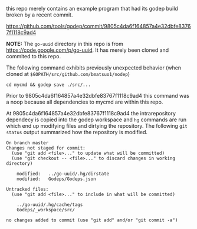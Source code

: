 this repo merely contains an example program that had its godep build broken by
a recent commit.

https://github.com/tools/godep/commit/9805c4da6f164857a4e32dbfe83767f1118c9ad4

**NOTE:** The `go-uuid` directory in this repo is from
https://code.google.com/p/go-uuid.  It has merely been cloned and commited to
this repo.

The following command exhibits previously unexpected behavior (when cloned at
`$GOPATH/src/github.com/bmatsuo1/nodep`)

    cd mycmd && godep save ./src/...

Prior to 9805c4da6f164857a4e32dbfe83767f1118c9ad4 this command was a noop
because all dependencies to mycmd are within this repo.

At 9805c4da6f164857a4e32dbfe83767f1118c9ad4 the intrarepository dependecy is
copied into the godep workspace and `hg` commands are run which end up
modifying files and dirtying the repository. The following `git status` output
summarized how the repository is modified.

```
On branch master
Changes not staged for commit:
  (use "git add <file>..." to update what will be committed)
  (use "git checkout -- <file>..." to discard changes in working directory)

    modified:   ../go-uuid/.hg/dirstate
    modified:   Godeps/Godeps.json

Untracked files:
  (use "git add <file>..." to include in what will be committed)

    ../go-uuid/.hg/cache/tags
    Godeps/_workspace/src/

no changes added to commit (use "git add" and/or "git commit -a")
```
